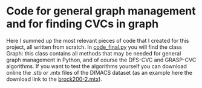 # Code for general graph management and for finding CVCs in graph

Here I summed up the most relevant pieces of code that I created for this project, all written from scratch. In [code_final.py](code_final.py) you will find the class Graph: this class contains all methods that may be needed for general graph management in Python, and of course the DFS-CVC and GRASP-CVC algorithms. If you want to test the algorithms yourself you can download online the .stb or .mtx files of the DIMACS dataset (as an example here the download link to the [brock200-2.mtx](https://networkrepository.com/brock200_2.php)).